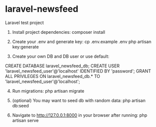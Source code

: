# laravel-newsfeed
Laravel test project

1. Install project dependencies:
  composer install

2. Create your .env and generate key:
  cp .env.example .env
  php artisan key:generate

3. Create your own DB and DB user or use default:

CREATE DATABASE laravel_newsfeed_db;
CREATE USER 'laravel_newsfeed_user'@'localhost' IDENTIFIED BY 'password';
GRANT ALL PRIVILEGES ON laravel_newsfeed_db.* TO 'laravel_newsfeed_user'@'localhost';

4. Run migrations:
  php artisan migrate

5. (optional) You may want to seed db with random data:
  php artisan db:seed
  
6. Navigate to http://127.0.0.1:8000 in your browser after running:
  php artisan serve
